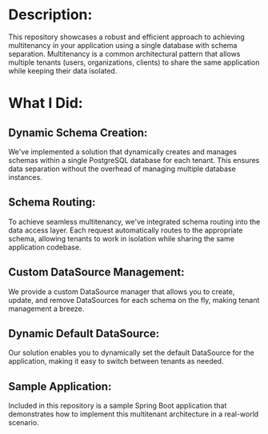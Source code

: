 # Description:
This repository showcases a robust and efficient approach to achieving multitenancy in your application using a single database with schema separation. Multitenancy is a common architectural pattern that allows multiple tenants (users, organizations, clients) to share the same application while keeping their data isolated.

# What I Did:

## Dynamic Schema Creation: 
We've implemented a solution that dynamically creates and manages schemas within a single PostgreSQL database for each tenant. This ensures data separation without the overhead of managing multiple database instances.

## Schema Routing: 
To achieve seamless multitenancy, we've integrated schema routing into the data access layer. Each request automatically routes to the appropriate schema, allowing tenants to work in isolation while sharing the same application codebase.

## Custom DataSource Management: 
We provide a custom DataSource manager that allows you to create, update, and remove DataSources for each schema on the fly, making tenant management a breeze.

## Dynamic Default DataSource: 
Our solution enables you to dynamically set the default DataSource for the application, making it easy to switch between tenants as needed.

## Sample Application: 
Included in this repository is a sample Spring Boot application that demonstrates how to implement this multitenant architecture in a real-world scenario.

